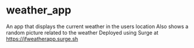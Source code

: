 # weather_app
An app that displays the current weather in the users location
Also shows a random picture related to the weather
Deployed using Surge at https://jfweatherapp.surge.sh
